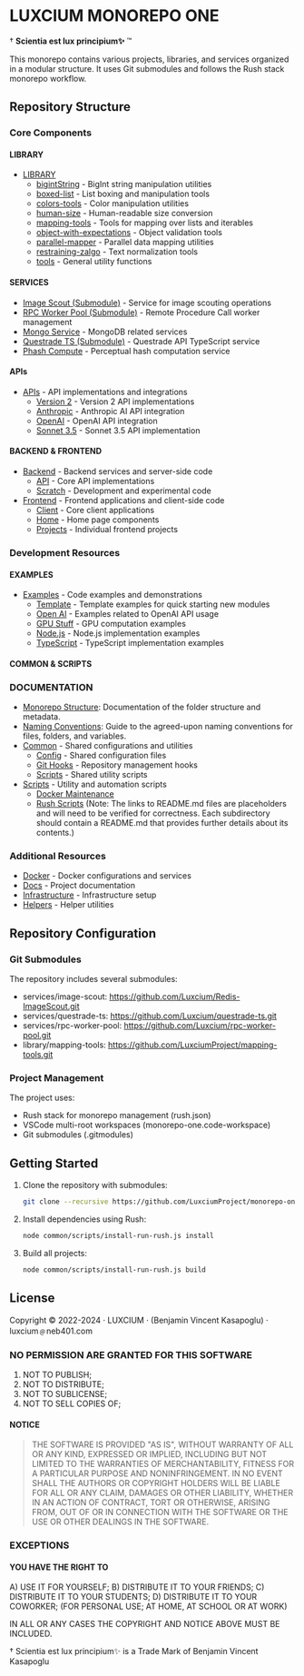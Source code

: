 # LUXCIUM MONOREPO ONE

† **Scientia est lux principium✨** ™

This monorepo contains various projects, libraries, and services organized in a modular structure. It uses Git submodules and follows the Rush stack monorepo workflow.

## Repository Structure

### Core Components

#### LIBRARY

- [LIBRARY](/library/README.md)
  - [bigintString](/library/bigintString/README.md) - BigInt string manipulation utilities
  - [boxed-list](/library/boxed-list/README.md) - List boxing and manipulation tools
  - [colors-tools](/library/colors-tools/README.md) - Color manipulation utilities
  - [human-size](/library/human-size/README.md) - Human-readable size conversion
  - [mapping-tools](/library/mapping-tools/README.md) - Tools for mapping over lists and iterables
  - [object-with-expectations](/library/object-with-expectations/README.md) - Object validation tools
  - [parallel-mapper](/library/parallel-mapper/README.md) - Parallel data mapping utilities
  - [restraining-zalgo](/library/restraining-zalgo/README.md) - Text normalization tools
  - [tools](/library/tools/README.md) - General utility functions

#### SERVICES

- [Image Scout (Submodule)](/services/image-scout/README.md) - Service for image scouting operations
- [RPC Worker Pool (Submodule)](/services/rpc-worker-pool/README.md) - Remote Procedure Call worker management
- [Mongo Service](/services/mongo-service/README.md) - MongoDB related services
- [Questrade TS (Submodule)](/services/questrade-ts/README.md) - Questrade API TypeScript service
- [Phash Compute](/services/phash-compute/README.md) - Perceptual hash computation service

#### APIs

- [APIs](/APIs/README.md) - API implementations and integrations
  - [Version 2](/APIs/2/README.md) - Version 2 API implementations
  - [Anthropic](/APIs/anthropic/README.md) - Anthropic AI API integration
  - [OpenAI](/APIs/openai/README.md) - OpenAI API integration
  - [Sonnet 3.5](/APIs/sonnet-3-5/README.md) - Sonnet 3.5 API implementation

#### BACKEND & FRONTEND

- [Backend](/backend/README.md) - Backend services and server-side code
  - [API](/backend/api/README.md) - Core API implementations
  - [Scratch](/backend/scratch/README.md) - Development and experimental code
- [Frontend](/frontend/README.md) - Frontend applications and client-side code
  - [Client](/frontend/client/README.md) - Core client applications
  - [Home](/frontend/home/README.md) - Home page components
  - [Projects](/frontend/projects/README.md) - Individual frontend projects

### Development Resources

#### EXAMPLES

- [Examples](/examples/README.md) - Code examples and demonstrations
  - [Template](/examples/template/README.md) - Template examples for quick starting new modules
  - [Open AI](/examples/open-ai/README.md) - Examples related to OpenAI API usage
  - [GPU Stuff](/examples/gpu-stuff/README.md) - GPU computation examples
  - [Node.js](/examples/node-js/README.md) - Node.js implementation examples
  - [TypeScript](/examples/typescript/README.md) - TypeScript implementation examples

#### COMMON & SCRIPTS

### DOCUMENTATION

- [Monorepo Structure](/docs/monorepo-structure.md): Documentation of the folder structure and metadata.
- [Naming Conventions](/docs/naming-conventions.md): Guide to the agreed-upon naming conventions for files, folders, and variables.
- [Common](/common/README.md) - Shared configurations and utilities
  - [Config](/common/config/README.md) - Shared configuration files
  - [Git Hooks](/common/git-hooks/README.md) - Repository management hooks
  - [Scripts](/common/scripts/README.md) - Shared utility scripts
- [Scripts](/scripts/README.md) - Utility and automation scripts
  - [Docker Maintenance](/scripts/docker-maintenance-global-system/README.md)
  - [Rush Scripts](/scripts/rush/README.md)
(Note: The links to README.md files are placeholders and will need to be verified for correctness. Each subdirectory should contain a README.md that provides further details about its contents.)

### Additional Resources

- [Docker](/docker/README.md) - Docker configurations and services
- [Docs](/docs/README.md) - Project documentation
- [Infrastructure](/infrastructure/README.md) - Infrastructure setup
- [Helpers](/helpers/README.md) - Helper utilities

## Repository Configuration

### Git Submodules

The repository includes several submodules:

- services/image-scout: <https://github.com/Luxcium/Redis-ImageScout.git>
- services/questrade-ts: <https://github.com/Luxcium/questrade-ts.git>
- services/rpc-worker-pool: <https://github.com/Luxcium/rpc-worker-pool.git>
- library/mapping-tools: <https://github.com/LuxciumProject/mapping-tools.git>

### Project Management

The project uses:

- Rush stack for monorepo management (rush.json)
- VSCode multi-root workspaces (monorepo-one.code-workspace)
- Git submodules (.gitmodules)

## Getting Started

1. Clone the repository with submodules:

   ```bash
   git clone --recursive https://github.com/LuxciumProject/monorepo-one.git
   ```

2. Install dependencies using Rush:

   ```bash
   node common/scripts/install-run-rush.js install
   ```

3. Build all projects:

   ```bash
   node common/scripts/install-run-rush.js build
   ```

## License

Copyright © 2022-2024 · LUXCIUM · (Benjamin Vincent Kasapoglu) · luxcium﹫neb401.com

### NO PERMISSION ARE GRANTED FOR THIS SOFTWARE

   1) NOT TO PUBLISH;
   2) NOT TO DISTRIBUTE;
   3) NOT TO SUBLICENSE;
   4) NOT TO SELL COPIES OF;

#### NOTICE

> THE SOFTWARE IS PROVIDED "AS IS", WITHOUT WARRANTY OF ALL OR ANY KIND,
> EXPRESSED OR IMPLIED, INCLUDING BUT NOT LIMITED TO THE WARRANTIES OF
> MERCHANTABILITY, FITNESS FOR A PARTICULAR PURPOSE AND NONINFRINGEMENT.
> IN NO EVENT SHALL THE AUTHORS OR COPYRIGHT HOLDERS WILL BE LIABLE FOR ALL
> OR ANY CLAIM, DAMAGES OR OTHER LIABILITY, WHETHER IN AN ACTION OF CONTRACT,
> TORT OR OTHERWISE, ARISING FROM, OUT OF OR IN CONNECTION WITH THE SOFTWARE
> OR THE USE OR OTHER DEALINGS IN THE SOFTWARE.

### EXCEPTIONS

#### YOU HAVE THE RIGHT TO

  A) USE IT FOR YOURSELF;
  B) DISTRIBUTE IT TO YOUR FRIENDS;
  C) DISTRIBUTE IT TO YOUR STUDENTS;
  D) DISTRIBUTE IT TO YOUR COWORKER;
  (FOR PERSONAL USE; AT HOME, AT SCHOOL OR AT WORK)

   IN ALL OR ANY CASES THE COPYRIGHT AND NOTICE ABOVE MUST BE INCLUDED.

† Scientia est lux principium✨ is a Trade Mark of Benjamin Vincent Kasapoglu

